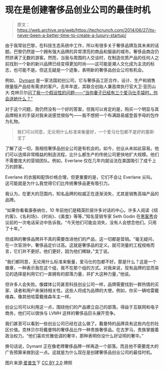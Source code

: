 # 现在是创建奢侈品创业公司的最佳时机 

> 原文：<https://web.archive.org/web/https://techcrunch.com/2014/06/27/its-never-been-a-better-time-to-create-a-luxury-startup/>

由于我常驻巴黎，在科技生态系统中工作，所以有很多关于奢侈品牌及其未来的话题。巴黎仍然是一个拥有强大品牌的异常漂亮的商品和服装的城市。奢侈品商店仍然挤满了无数的游客。然而，当我与周围的人交谈时，在制造优质产品的任何人之前找到一个新的新兴品牌已经变得更加时尚——这可能是潮人文化成为主流的标志，也可能不是。但这无疑是一个迹象，表明新的奢侈品创业公司有机会。

例如， [Dymant](https://web.archive.org/web/20221207125445/http://www.dymant.com/us/) 是一家法国初创公司，它与奢侈品工匠合作，设计、生产和销售限量版产品给有需求的客户。去年年底，其联合创始人兼首席执行官大卫·亚历山大·克林贝尔[问了我一个假设性的问题——“当你妻子已经有三个爱马仕手袋时，你会送她什么？”](https://web.archive.org/web/20221207125445/https://beta.techcrunch.com/2013/12/06/dymant-crafts-and-sells-the-most-luxurious-products-online/)

对于这个问题，我仍然没有一个好的答案，但我可以肯定的是，购买一个明显与其品牌相关的手袋对我来说感觉很俗气——我不想把一个布满路易威登首字母的包作为礼物。

> 我们可以同意，无论用什么标准来衡量好，一个爱马仕包都不是好的塞斯·戈丁

了解了这一切，我相信奢侈品创业公司是有机会的。如今，创业从未如此容易。他们可以选择非常精益的制造流程，比什么都生产的传统公司更快地扩大规模。他们不需要庞大的营销团队。例如，Everlane 仅在几年内就设法在美国吸引了成千上万的顾客。

Everlane 的衣服和配饰价格合理，但更重要的是，它们不会让 Everlane 尖叫。这可能就是为什么我觉得它们比传统奢侈品更有吸引力。

我认为，在更大的范围内，知名品牌的权威正在逐渐消失，尤其是销售高端产品的品牌。

“如果你看看康泰纳仕，10 年前他们是精英阶层许多对话的中心。许多人阅读《纽约客》、《名利场》、《时尚》、《美食》等等，”知名营销专家 Seth Godin 在[黑客秀](https://web.archive.org/web/20221207125445/http://www.hackersontherunway.com/)会议前的一次电话采访中告诉我。“今天他们可能会消失，没有人会想念他们。只用了十年。”

但成熟的奢侈品牌并不真的需要改进他们的产品，这一切都是营销。“毫无疑问，在一次盲测中，奢侈品定价过高。这就是奢侈品的定义。就可测量的工程规格而言，它们并不更好。他们更好，因为他们稀缺，”戈丁说。

“我们都同意，无论用什么标准来衡量，爱马仕的包都不好。那是什么？这是一个徽章，一种表示我在这个组，我不在那个组的方式。对我来说，现有品牌的显而易见的选择是利用它们一直拥有的部落力量，并扩大这种力量，”他说。

但许多人会失败。像媒体公司甚至科技创业公司一样，品牌需要找到一群热情的买家、读者和用户来保持相关性。这些人将成为品牌的大使。例如，你买一辆哈雷戴维森，像其他哈雷戴维森车主一样。

创业公司可以利用这一点，围绕他们的产品建立自己的部落。得益于互联网和电子商务，他们可以很快与 LVMH 这样的奢侈品巨头展开竞争。

我们甚至可以看到一些创业公司已经在这么做了。戴曼特的品牌具有这些内在的社区价值。克林贝尔将戴曼特的奢侈品比作一种贵族奢侈品。在古罗马，贵族掌握着政治权力。“他们喜欢优雅低调的奢华，那种表明你没什么好证明的奢华。”

换句话说，Dymant 正在像老牌奢侈品牌一样再造一个部落。而且他不需要庞大的广告预算来做到这一点。这就是为什么现在是创建奢侈品创业公司的最佳时机。

图片来源:[爱普生](https://web.archive.org/web/20221207125445/https://www.flickr.com/photos/epsos/8904048841)下 [CC BY 2.0](https://web.archive.org/web/20221207125445/https://creativecommons.org/licenses/by/2.0/) 牌照